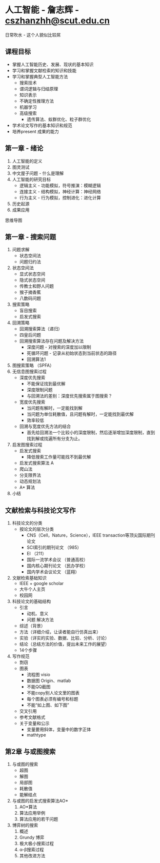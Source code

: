# 人工智能 - 詹志辉 - cszhanzhh@scut.edu.cn

日常吹水 - 这个人貌似比较屌

## 课程目标
* 掌握人工智能历史、发展、现状的基本知识
* 学习和掌握文献检索的知识和技能
* 学习和掌握典型人工智能方法
    - 搜索技术
    - 谓词逻辑与归结原理
    - 知识表示
    - 不确定性推理方法
    - 机器学习
    - 高级搜索
        - 遗传算法、蚁群优化、粒子群优化
* 学术论文写作的基本知识和规范
* 培养present 成果的能力



 ## 第一章 - 绪论
 1. 人工智能的定义
 2. 图灵测试
 3. 中文屋子问题 - 什么是理解
 4. 人工智能的研究目标
    * 逻辑主义 - 功能模拟，符号推演：模糊逻辑
    * 连接主义 - 结构模拟，神经计算：神经网络
    * 行为主义 - 行为模拟，控制进化：进化计算
5. 历史起源
6. 成果应用

思维导图



## 第一章 - 搜索问题
1. 问题求解
    * 状态空间法
    * 问题归约法
2. 状态空间法
    * 显式状态空间
    * 隐式状态空间
    * 传教士和野人问题
    * 猴子摘香蕉
    * 八数码问题
3. 搜索策略
    * 盲目搜索
    * 启发式搜索
4. 回溯策略
    * 回溯搜索算法（递归）
    * 四皇后问题
    * 回溯搜索算法存在问题及解决方法
        + 深度问题 - 对搜索的深度加以限制
        + 死循环问题 - 记录从初始状态到当前状态的路径
        + 回溯算法1
5. 图搜索策略 （SPFA）
6. 无信息图搜索过程
    * 深度优先搜索
        + 不能保证找到最优解
        + 深度限制问题
        + 与回溯法的差别：深度优先搜索属于图搜索？
    * 宽度优先搜索
        + 当问题有解时，一定能找到解
        + 当问题为单位耗散值，且问题有解时，一定能找到最优解
        + 效率较低
    + 回溯与宽度优先方法的结合
        + 首先给回溯法一个比较小的深度限制，然后逐渐增加深度限制，直到找到解或找遍所有分支为止。
7. 启发图搜索过程
    * 启发式搜索
        - 降低搜索工作量可能找不到最优解
    * 启发式搜索算法 A
    * 爬山法
    * 分支限界法
    * 动态规划法
    * A* 算法 
8. 小结

## 文献检索与科技论文写作
1. 科技论文的分类
    * 按论文的层次分类
        - CNS（Cell，Nature，Science），IEEE transaction等顶尖国际期刊论文
        - SCI索引的期刊论文 （985）
        - EI                （211）
        - 国际一流学术会议 （普通高校）
        - 国内核心期刊论文  （民办学校）
        - 国内学术会议论文 （蓝翔）
2. 文献检索基础知识
    * IEEE +  google scholar
    * 大牛个人主页
    * 校园网
3. 科技论文的基础结构
    * 引言
        - 动机、意义
        - 问题 解决方法
    * 综述（背景）
    * 方法（详细介绍，让读者能自行仿真出来）
    * 实验（详实的实验、数据、比较、分析、讨论）
    * 结论（总结方法的价值，提出未来工作的展望）
    * 14个步骤
4. 写作规范
    * 剽窃
    * 图表
        - 流程图 visio
        - 数据图 Origin、matlab
        - 不能QQ截图
        - 不能copy别人论文里的图表
        - 每个图表必须有编号和标题
        - 不能“如上图、如下图”
    * 交叉引用
    * 参考文献格式
    * 关于变量和公示
        - 变量要用斜体，变量中的数字正体
        - mathtype
    

## 第2章 与或图搜索
1. 与或图的搜索
    * 超图
    * 解图
    * 局部图
    * 耗散值
    * 能解结点
2. 与或图的启发式搜索算法AO*
    1. AO*算法
    2. 算法应用举例
    3. 算法应用的若干问题
3. 博弈树的搜索
    1. 概述
    2. Grundy 博弈
    3. 极大极小搜索过程
    4. α-β搜索过程
    5. 其他改进方法














